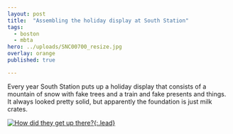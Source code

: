 ```yaml
---
layout: post
title:  "Assembling the holiday display at South Station"
tags:
  - boston
  - mbta
hero: ../uploads/SNC00700_resize.jpg
overlay: orange
published: true

---
```


Every year South Station puts up a holiday display that consists of a mountain of snow with fake trees and a train and fake presents and things. It always looked pretty solid, but apparently the foundation is just milk crates.

[![How did they get up there?](../uploads/SNC00700_resize.jpg){:.lead}](../uploads/SNC00700.jpg)